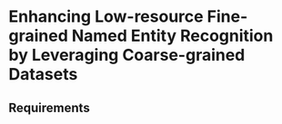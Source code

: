 # Enhancing Low-resource Fine-grained Named Entity Recognition by Leveraging Coarse-grained Datasets
## Requirements
